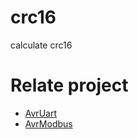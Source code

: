 # crc16
calculate crc16

# Relate project
- [AvrUart](https://github.com/TimerOverflow/AvrUart)
- [AvrModbus](https://github.com/TimerOverflow/AvrModbus)
